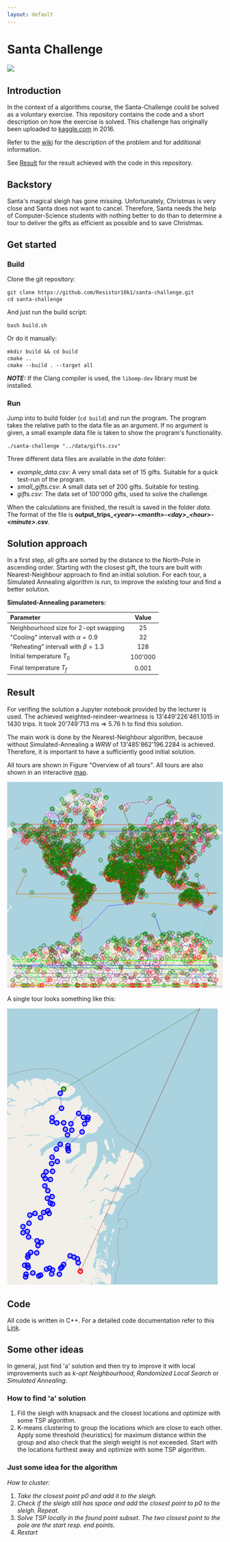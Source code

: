 ```yaml
---
layout: default
---
```


# Santa Challenge

![](https://github.com/Resistor10k1/santa-challenge/actions/workflows/santa-challenge-unit-tests.yml/badge.svg)

## Introduction

In the context of a algorithms course, the Santa-Challenge could be solved as a voluntary exercise. This repository contains the code and a short description on how the exercise is solved.
This challenge has originally been uploaded to <a href="https://www.kaggle.com/competitions/santas-stolen-sleigh" target="_blank">kaggle.com</a> in 2016.

Refer to the <a href="https://resistor10k1.github.io/santa-challenge/" target="_blank">wiki</a>  for the description of the problem and for additional information.

See [Result](#result) for the result achieved with the code in this repository.

## Backstory

Santa's magical sleigh has gone missing. Unfortunately, Christmas is very close and Santa does not want to cancel. Therefore, Santa needs the help of Computer-Science students with nothing better to do than to determine a tour to deliver the gifts as efficient as possible and to save Christmas.

## Get started

### Build

Clone the git repository:
```
git clone https://github.com/Resistor10k1/santa-challenge.git
cd santa-challenge
```
And just run the build script:
```
bash build.sh
```
Or do it manually:
```
mkdir build && cd build
cmake ..
cmake --build . --target all
```

**_NOTE:_**  If the Clang compiler is used, the `libomp-dev` library must be installed.

### Run

Jump into to build folder (`cd build`) and run the program. The program takes the relative path to the data file as an argument. If no argument is given, a small example data file is taken to show the program's functionality.
```
./santa-challenge "../data/gifts.csv"
```
Three different data files are available in the *data* folder:
- *example_data.csv*: A very small data set of 15 gifts. Suitable for a quick test-run of the program.
- *small_gifts.csv*: A small data set of 200 gifts. Suitable for testing.
- *gifts.csv*: The data set of 100'000 gifts, used to solve the challenge.

When the calculations are finished, the result is saved in the folder *data*. The format of the file is **output_trips_*\<year\>*-*\<month\>*-*\<day\>*_*\<hour\>*-*\<minute\>*.csv**.

## Solution approach

In a first step, all gifts are sorted by the distance to the North-Pole in ascending order. Starting with the closest gift, the tours are built with Nearest-Neighbour approach to find an initial solution.
For each tour, a Simulated Annealing algorithm is run, to improve the existing tour and find a better solution.

**Simulated-Annealing parameters:**

Parameter                              | Value
:---                                   | :----:
Neighbourhood size for 2-opt swapping  | 25
"Cooling" intervall with $\alpha=0.9$  | 32
"Reheating" intervall with $\beta=1.3$ | 128
Initial temperature $T_0$              | 100'000
Final temperature $T_f$                | 0.001

## Result

For verifing the solution a Jupyter notebook provided by the lecturer is used. The achieved weighted-reindeer-weariness is 13'449'226'461.1015 in 1430 trips. It took 20'749'713 ms => 5.76 h to find this solution.

The main work is done by the Nearest-Neighbour algorithm, because without Simulated-Annealing a $WRW$ of 13'485'862'196.2284 is achieved. Therefore, it is important to have a sufficiently good initial solution.


All tours are shown in Figure "Overview of all tours". All tours are also shown in an interactive <a href="https://resistor10k1.github.io/santa-challenge/figures/map.html" target="_blank">map</a>.

![Overview of all tours](docs/figures/whole_map.png)

A single tour looks something like this:

![Single tour](docs/figures/firstTrip_map.png)


## Code

All code is written in C++. For a detailed code documentation refer to this <a href="https://resistor10k1.github.io/santa-challenge/doxygen/html/index.html" target="_blank">Link</a>.
<!-- All code is written in C++. For a detailed code documentation refer to this <a href="doxygen/html/index.html" target="_blank">Link</a>. -->

## Some other ideas

In general, just find 'a' solution and then try to improve it with local improvements such as *k-opt Neighbourhood*, *Randomized Local Search* or *Simulated Annealing*.

### How to find 'a' solution

1. Fill the sleigh with knapsack and the closest locations and optimize with some TSP algorithm.
2. K-means clustering to group the locations which are close to each other. Apply some threshold (heuristics) for maximum distance within the group and also check that the sleigh weight is not exceeded. Start with the locations furthest away and optimize with some TSP algorithm.

### Just some idea for the algorithm
*How to cluster:*<br>
1. *Take the closest point p0 and add it to the sleigh.*
2. *Check if the sleigh still has space and add the closest point to p0 to the sleigh. Repeat.*
3. *Solve TSP locally in the found point subset. The two closest point to the pole are the start resp. end points.*
4. *Restart*



